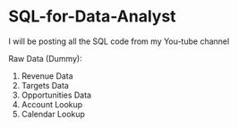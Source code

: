 # SQL-for-Data-Analyst
I will be posting all the SQL code from my You-tube channel

Raw Data (Dummy):
1) Revenue Data
2) Targets Data
3) Opportunities Data
4) Account Lookup
5) Calendar Lookup
